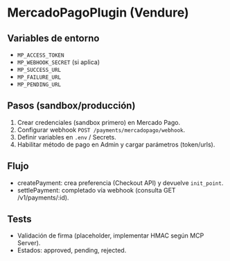 # MercadoPagoPlugin (Vendure)

## Variables de entorno

- `MP_ACCESS_TOKEN`
- `MP_WEBHOOK_SECRET` (si aplica)
- `MP_SUCCESS_URL`
- `MP_FAILURE_URL`
- `MP_PENDING_URL`

## Pasos (sandbox/producción)

1. Crear credenciales (sandbox primero) en Mercado Pago.
2. Configurar webhook `POST /payments/mercadopago/webhook`.
3. Definir variables en `.env` / Secrets.
4. Habilitar método de pago en Admin y cargar parámetros (token/urls).

## Flujo

- createPayment: crea preferencia (Checkout API) y devuelve `init_point`.
- settlePayment: completado vía webhook (consulta GET /v1/payments/:id).

## Tests

- Validación de firma (placeholder, implementar HMAC según MCP Server).
- Estados: approved, pending, rejected.
